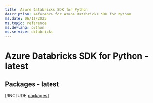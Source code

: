 ```yaml
---
title: Azure Databricks SDK for Python
description: Reference for Azure Databricks SDK for Python
ms.date: 06/12/2025
ms.topic: reference
ms.devlang: python
ms.service: databricks
---
```

# Azure Databricks SDK for Python - latest
## Packages - latest
[!INCLUDE [packages](databricks-index.md)]